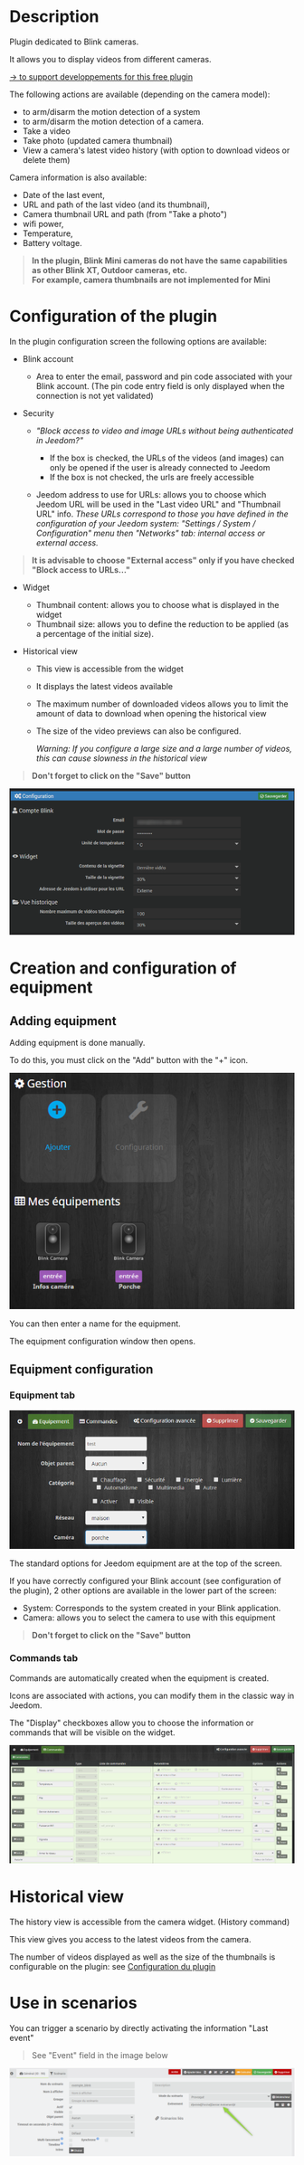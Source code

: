 # Description

Plugin dedicated to Blink cameras.

It allows you to display videos from different cameras.

[&rarr; to support developpements for this free plugin](https://fr.tipeee.com/duke-9)

The following actions are available (depending on the camera model):
- to arm/disarm the motion detection of a system
- to arm/disarm the motion detection of a camera.
- Take a video
- Take photo (updated camera thumbnail)
- View a camera's latest video history (with option to download videos or delete them)

Camera information is also available:
* Date of the last event,
* URL and path of the last video (and its thumbnail),
* Camera thumbnail URL and path (from "Take a photo")
* wifi power,
* Temperature,
* Battery voltage.
>**In the plugin, Blink Mini cameras do not have the same capabilities as other Blink XT, Outdoor cameras, etc.<br> For example, camera thumbnails are not implemented for Mini**

# Configuration of the plugin

In the plugin configuration screen the following options are available:

* Blink account
  + Area to enter the email, password and pin code associated with your Blink account. (The pin code entry field is only displayed when the connection is not yet validated)

* Security
  + _"Block access to video and image URLs without being authenticated in Jeedom?"_
    - If the box is checked, the URLs of the videos (and images) can only be opened if the user is already connected to Jeedom
    - If the box is not checked, the urls are freely accessible

  + Jeedom address to use for URLs: allows you to choose which Jeedom URL will be used in the "Last video URL" and "Thumbnail URL" info.
    *These URLs correspond to those you have defined in the configuration of your Jeedom system: "Settings / System / Configuration" menu then "Networks" tab: internal access or external access.*

>**It is advisable to choose "External access" only if you have checked "Block access to URLs..."**


* Widget
  + Thumbnail content: allows you to choose what is displayed in the widget
  + Thumbnail size: allows you to define the reduction to be applied (as a percentage of the initial size).
    
* Historical view
  + This view is accessible from the widget
  + It displays the latest videos available
  + The maximum number of downloaded videos allows you to limit the amount of data to download when opening the historical view
  + The size of the video previews can also be configured.

    *Warning: If you configure a large size and a large number of videos, this can cause slowness in the historical view*


>**Don't forget to click on the "Save" button**

![Configuration du plugin](..\assets\images\cfg_plugin.png "Configuraion du plugin")

# Creation and configuration of equipment


## Adding equipment


Adding equipment is done manually.

To do this, you must click on the "Add" button with the "+" icon.

![Ajout d'un équipment](..\assets\images\cfg_plugin_general.png "Ajout d'un équipment")

You can then enter a name for the equipment.

The equipment configuration window then opens.

## Equipment configuration

### Equipment tab
![Onglet équipement](..\assets\images\cfg_equipment.png "Equipement")

The standard options for Jeedom equipment are at the top of the screen.

If you have correctly configured your Blink account (see configuration of the plugin), 2 other options are available in the lower part of the screen:
- System: Corresponds to the system created in your Blink application.
- Camera: allows you to select the camera to use with this equipment


>**Don't forget to click on the "Save" button**


### Commands tab

Commands are automatically created when the equipment is created.

Icons are associated with actions, you can modify them in the classic way in Jeedom.

The "Display" checkboxes allow you to choose the information or commands that will be visible on the widget.

![Onglet commandes](..\assets\images\cfg_commands.png "Commandes")


Historical view
===
The history view is accessible from the camera widget. (History command)

This view gives you access to the latest videos from the camera.

The number of videos displayed as well as the size of the thumbnails is configurable on the plugin: see [Configuration du plugin](#-Configuration-du-plugin)

Use in scenarios
===
You can trigger a scenario by directly activating the information "Last event"

> See "Event" field in the image below

![Utilisation dans des scénarios](..\assets\images\scenario.png "Utilisation dans des scénarios")